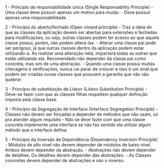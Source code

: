 1 - Princípio da responsabilidade única (Single Responsability Principle)
    - Uma classe deve possuir apenas um motivo para mudar.
    - Deve possuir apenas uma responsabilidade.

2 - Princípio do aberto/fechado (Open closed principle)
    - Traz a ideia de que as classes da aplicação devem ser abertas para extensões e fechadas para modificações, ou seja,
    outras classes podem ter acesso ao que aquela classe possui, porém, não podem alterá-las.
    - Alterar uma classe pai pode ser perigoso, já que outras classes dentro da aplicação podem estar 
    utilizando-a. Ao realizar uma alteração nela, impactará todas as outras que estão utilizando ela. Recomendado não
    depender da classe pai como concreta, mas sim de uma abstração.
    - Quando uma classe possui muitas checagens e verificações, nunca vai parar de crescer e isso é um sinal que podem ser
    criadas novas classes que possuem a garantia que não vão quebrar.

3 - Princípio de substituição de Liskov (Liskov Substitution Principle)
    - Deve-se fazer com que as classes filhas respeitem qualquer definição imposta pela classe base.

4 - Princípio da Segregação de Interface (Interface Segregation Principle)
    - Classes não devem ser forçadas a depender de métodos que não usam, só pra atender algum requisito
    - Não se deve fazer com que uma classe concreta implemente uma interface se não faz sentido ela utilizar algum método
    que a interface defina.

5 - Princípio da Inversão de Dependência (Dependency Inversion Principle)
    - Módulos de alto nível não devem depender de módulos de baixo nível. Ambos devem depender da abstração.
    - Abstrações não devem depender de detalhes. Os detalhes devem depender das abstrações.
    - As Classes concretas devem depender de abstrações e não o inverso.